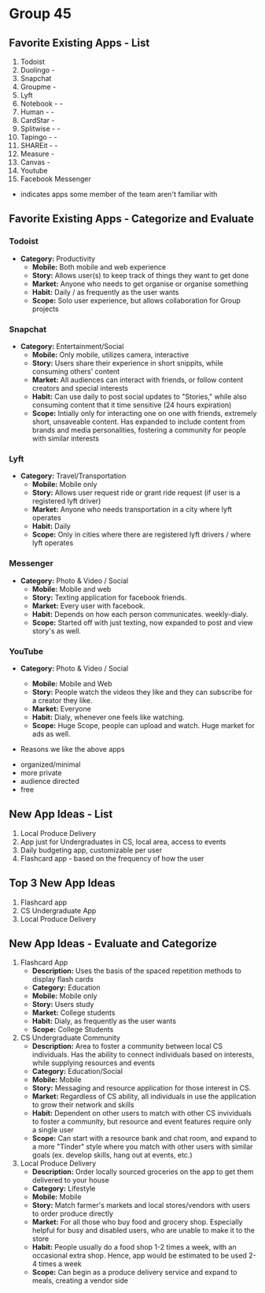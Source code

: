 Group 45
===

## Favorite Existing Apps - List
1. Todoist
2. Duolingo - 
3. Snapchat
4. Groupme - 
5. Lyft
6. Notebook - -
7. Human - -
8. CardStar -
9. Splitwise - -
10. Tapingo - -
11. SHAREit - -
12. Measure -
13. Canvas -
14. Youtube
15. Facebook Messenger
 - indicates apps some member of the team aren't familiar with

## Favorite Existing Apps - Categorize and Evaluate
### Todoist
- **Category:**  Productivity 
   - **Mobile:** Both mobile and web experience
   - **Story:** Allows user(s) to keep track of things they want to get done
   - **Market:** Anyone who needs to get organise or organise something
   - **Habit:** Daily / as frequently as the user wants
   - **Scope:** Solo user experience, but allows collaboration for Group projects 

### Snapchat
- **Category:** Entertainment/Social
   - **Mobile:** Only mobile, utilizes camera, interactive
   - **Story:** Users share their experience in short snippits, while consuming others' content
   - **Market:** All audiences can interact with friends, or follow content creators and special interests
   - **Habit:** Can use daily to post social updates to "Stories," while also consuming content that it time sensitive (24 hours expiration)
   - **Scope:** Intially only for interacting one on one with friends, extremely short, unsaveable content. Has expanded to include content from brands and media personalities, fostering a community for people with similar interests

### Lyft
- **Category:** Travel/Transportation
   - **Mobile:** Mobile only
   - **Story:** Allows user request ride or grant ride request (if user is a registered lyft driver)
   - **Market:** Anyone who needs transportation in a city where lyft operates
   - **Habit:** Daily
   - **Scope:** Only in cities where there are registered lyft drivers / where lyft operates

### Messenger
- **Category:** Photo & Video / Social 
   - **Mobile:** Mobile and web
   - **Story:**  Texting application for facebook friends.
   - **Market:** Every user with facebook.
   - **Habit:** Depends on how each person communicates. weekly-dialy.
   - **Scope:**  Started off with just texting, now expanded to post and view story's as well. 
  
### YouTube
- **Category:** Photo & Video / Social 
   - **Mobile:** Mobile and Web
   - **Story:** People watch the videos they like and they can subscribe for a creator they like.
   - **Market:** Everyone
   - **Habit:** Dialy, whenever one feels like watching.
   - **Scope:** Huge Scope, people can upload and watch. Huge market for ads as well.

- Reasons we like the above apps
* organized/minimal
* more private
* audience directed
* free

## New App Ideas - List
1. Local Produce Delivery
2. App just for Undergraduates in CS, local area, access to events
3. Daily budgeting app, customizable per user
4. Flashcard app - based on the frequency of how the user

## Top 3 New App Ideas
1. Flashcard app
2. CS Undergraduate App
3. Local Produce Delivery

## New App Ideas - Evaluate and Categorize
1. Flashcard App
   - **Description:** Uses the basis of the spaced repetition methods to display flash cards
   - **Category:** Education
   - **Mobile:** Mobile only
   - **Story:** Users study
   - **Market:** College students
   - **Habit:** Dialy, as frequently as the user wants
   - **Scope:** College Students
2. CS Undergraduate Community
   - **Description:** Area to foster a community between local CS individuals. Has the ability to connect individuals based on interests, while supplying resources and events
   - **Category:** Education/Social
   - **Mobile:** Mobile
   - **Story:**  Messaging and resource application for those interest in CS.
   - **Market:** Regardless of CS ability, all individuals in use the application to grow their network and skills
   - **Habit:** Dependent on other users to match with other CS invividuals to foster a community, but resource and event features require only a single user 
   - **Scope:**  Can start with a resource bank and chat room, and expand to a more "Tinder" style where you match with other users with similar goals (ex. develop skills, hang out at events, etc.)
3. Local Produce Delivery 
   - **Description:** Order locally sourced groceries on the app to get them delivered to your house
   - **Category:** Lifestyle
   - **Mobile:** Mobile
   - **Story:**  Match farmer's markets and local stores/vendors with users to order produce directly
   - **Market:** For all those who buy food and grocery shop. Especially helpful for busy and disabled users, who are unable to make it to the store
   - **Habit:** People usually do a food shop 1-2 times a week, with an occasional extra shop. Hence, app would be estimated to be used 2-4 times a week
   - **Scope:**  Can begin as a produce delivery service and expand to meals, creating a vendor side
